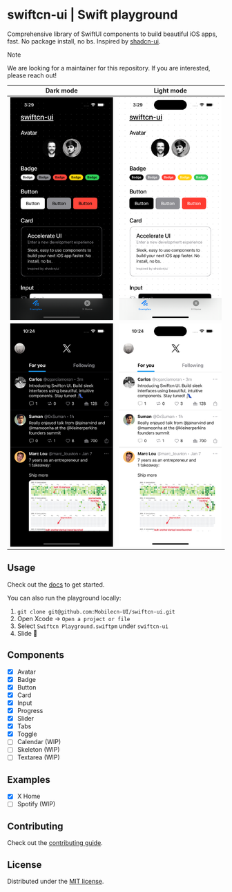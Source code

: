 # swiftcn-ui | Swift playground

Comprehensive library of SwiftUI components to build beautiful iOS apps, fast. No package install, no bs. Inspired by [shadcn-ui](https://github.com/shadcn-ui/ui).

> [!NOTE]
> We are looking for a maintainer for this repository. If you are interested, please reach out!

|          Dark mode           |          Light mode           |
| :--------------------------: | :---------------------------: |
| ![](assets/example-dark.png) | ![](assets/example-light.png) |
|    ![](assets/X-dark.png)    |    ![](assets/X-light.png)    |

## Usage

Check out the [docs](https://swiftcn.mintlify.app/introduction) to get started.

You can also run the playground locally:

1. `git clone git@github.com:Mobilecn-UI/swiftcn-ui.git`
2. Open Xcode -> `Open a project or file`
3. Select `Swiftcn Playground.swiftpm` under `swiftcn-ui`
4. Slide 🛝

## Components

- [x] Avatar
- [x] Badge
- [x] Button
- [x] Card
- [x] Input
- [x] Progress
- [x] Slider
- [x] Tabs
- [x] Toggle
- [ ] Calendar (WIP)
- [ ] Skeleton (WIP)
- [ ] Textarea (WIP)

## Examples

- [x] X Home
- [ ] Spotify (WIP)

## Contributing

Check out the [contributing guide](https://github.com/Mobilecn-UI/swiftcn-ui/blob/main/CONTRIBUTING.md).

## License

Distributed under the [MIT license](https://github.com/Mobilecn-UI/swiftcn-ui/blob/main/LICENSE).

